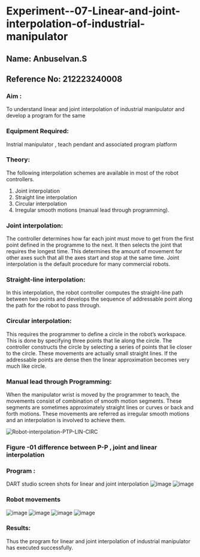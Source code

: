 # Experiment--07-Linear-and-joint-interpolation-of-industrial-manipulator
## Name: Anbuselvan.S
## Reference No: 212223240008

### Aim :
To understand linear and joint interpolation of industrial manipulator and develop a program for the same 
      
### Equipment Required: 
Instrial manipulator , teach pendant and associated program platform 
      
### Theory:
The following interpolation schemes are available in most of the robot controllers.
1. Joint interpolation
2. Straight line interpolation
3. Circular interpolation
4. Irregular smooth motions (manual lead through programming).
   
### Joint interpolation: 
The controller determines how far each joint must move to get from the first point defined in the programme to the next. It then selects the joint that
requires the longest time. This determines the amount of movement for other axes such that all the axes start and stop at the same time. Joint interpolation is the default procedure for many commercial robots.

### Straight-line interpolation: 
In this interpolation, the robot controller computes the straight-line path between two points and develops the sequence of addressable point along the path for the robot to pass through.

### Circular interpolation: 
This requires the programmer to define a circle in the
robot’s workspace. This is done by specifying three points that lie along the circle. The controller constructs the circle by selecting a series of points that lie closer to the circle. These movements are actually small straight lines. If the addressable points are dense then the linear approximation becomes very much like circle.

### Manual lead through Programming: 
When the manipulator wrist is moved by the programmer to teach, the movements consist of combination of smooth motion segments. These segments are sometimes approximately straight lines or curves or back and forth motions. These movements are referred as irregular smooth motions and an interpolation is involved to achieve them.

![Robot-interpolation-PTP-LIN-CIRC](https://user-images.githubusercontent.com/36288975/201615171-d0886aaa-8220-4b0c-8a1d-3d8a5c69c76a.png)

### Figure -01 difference between P-P , joint and linear interpolation 

### Program : 
DART studio screen shots for linear and joint interpolation 
![image](https://github.com/anbuselvan1519/Experiment--07-Linear-and-joint-interpolation-of-industrial-manipulator-/assets/139841744/1a0c4996-74e6-48bc-a8c6-e9214e57b7cc)
![image](https://github.com/anbuselvan1519/Experiment--07-Linear-and-joint-interpolation-of-industrial-manipulator-/assets/139841744/d7ca367a-e849-4c59-b086-b158e9b59460)

### Robot movements 
![image](https://github.com/anbuselvan1519/Experiment--07-Linear-and-joint-interpolation-of-industrial-manipulator-/assets/139841744/390bd81a-f41f-46a5-970e-04c44c886366)
![image](https://github.com/anbuselvan1519/Experiment--07-Linear-and-joint-interpolation-of-industrial-manipulator-/assets/139841744/5d94f3ce-17c5-47fa-92e9-9c8cb5b56f45)
![image](https://github.com/anbuselvan1519/Experiment--07-Linear-and-joint-interpolation-of-industrial-manipulator-/assets/139841744/80ae8708-3eb5-4695-bb68-c1f318d6c483)
![image](https://github.com/anbuselvan1519/Experiment--07-Linear-and-joint-interpolation-of-industrial-manipulator-/assets/139841744/85b4d240-0f69-447e-8f27-dd1324b38b54)

### Results:
Thus the program for linear and joint interpolation of industrial manipulator has executed successfully.
